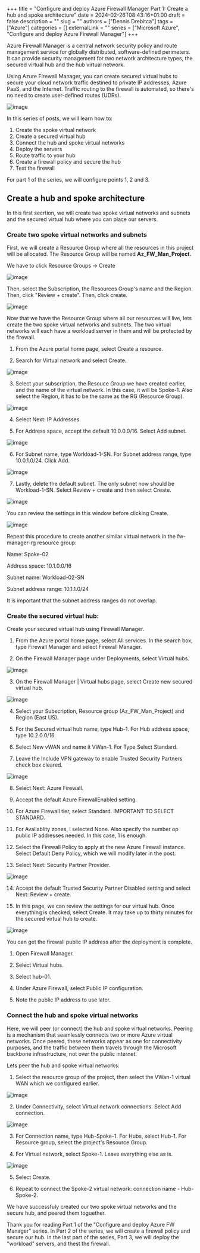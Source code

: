 +++
title = "Configure and deploy Azure Firewall Manager Part 1: Create a hub and spoke architecture"
date = 2024-02-26T08:43:16+01:00
draft = false
description = ""
slug = ""
authors = ["Dennis Drebitca"]
tags = ["Azure"]
categories = []
externalLink = ""
series = ["Microsoft Azure", "Configure and deploy Azure Firewall Manager"]
+++

Azure Firewall Manager is a central network security policy and route management service for globally distributed, software-defined perimeters. It can provide security management for two network architecture types, the secured virtual hub and the hub virtual network.

Using Azure Firewall Manager, you can create secured virtual hubs to secure your cloud network traffic destined to private IP addresses, Azure PaaS, and the Internet. Traffic routing to the firewall is automated, so there's no need to create user-defined routes (UDRs).

![image](image1.png#center)


In this series of posts, we will learn how to:

1. Create the spoke virtual network
2. Create a secured virtual hub
3. Connect the hub and spoke virtual networks
4. Deploy the servers
5. Route traffic to your hub
6. Create a firewall policy and secure the hub
7. Test the firewall

For part 1 of the series, we will configure points 1, 2 and 3.

## Create a hub and spoke architecture

In this first secrtion, we will create two spoke virtual networks and subnets and the secured virtual hub where you can place our servers.

### Create two spoke virtual networks and subnets

First, we will create a Resource Group where all the resources in this project will be allocated. The Resource Group will be named **Az_FW_Man_Project.**

We have to click Resource Groups -> Create

![image](Scr_1.png)

Then, select the Subscription, the Resources Group's name and the Region. Then, click "Review + create". Then, click create.

![image](Scr.png)

Now that we have the Resource Group where all our resources will live, lets create the two spoke virtual networks and subnets. The two virtual networks will each have a workload server in them and will be protected by the firewall.

1. From the Azure portal home page, select Create a resource.

2.	Search for Virtual network and select Create.

![image](Scr_2.png)

3.	Select your subscription, the Resouce Group we have created earlier, and the name of the virtual network. In this case, it will be Spoke-1. Also select the Region, it has to be the same as the RG (Resource Group).

![image](Scr_3.png)

4.	Select Next: IP Addresses.

5.	For Address space, accept the default 10.0.0.0/16. Select Add subnet.

![image](Scr_4.png)

6.	For Subnet name, type Workload-1-SN. For Subnet address range, type 10.0.1.0/24. Click Add.

![image](Scr_5.png)

7. Lastly, delete the default subnet. The only subnet now should be Workload-1-SN. Select Review + create and then select Create.

![image](Scr_6.png)

You can review the settings in this window before clicking Create.

![image](Scr_7.png)

Repeat this procedure to create another similar virtual network in the fw-manager-rg resource group:

Name: Spoke-02

Address space: 10.1.0.0/16

Subnet name: Workload-02-SN

Subnet address range: 10.1.1.0/24

It is important that the subnet address ranges do not overlap.

### Create the secured virtual hub:

Create your secured virtual hub using Firewall Manager.

1.	From the Azure portal home page, select All services. In the search box, type Firewall Manager and select Firewall Manager.

2.	On the Firewall Manager page under Deployments, select Virtual hubs.

![image](Scr_8.png)

3.	On the Firewall Manager | Virtual hubs page, select Create new secured virtual hub.

![image](Scr_9.png)

4.	Select your Subscription, Resource group (Az_FW_Man_Project) and Region (East US).

5.	For the Secured virtual hub name, type Hub-1. For Hub address space, type 10.2.0.0/16.

6.	Select New vWAN and name it  VWan-1. For Type Select Standard.

7.	Leave the Include VPN gateway to enable Trusted Security Partners check box cleared.

![image](Scr_10.png)

8.	Select Next: Azure Firewall.

9.	Accept the default Azure FirewallEnabled setting.

10.	For Azure Firewall tier, select Standard. IMPORTANT TO SELECT STANDARD.

11.	For Avaliablity zones, I selected None. Also specify the number op public IP addresses needed. In this case, 1 is enough.


12.	Select the Firewall Policy to apply at the new Azure Firewall instance. Select Default Deny Policy, which we will modify later in the post.

13.	Select Next: Security Partner Provider.

![image](Scr_11.png)


14.	Accept the default Trusted Security Partner Disabled setting and select Next: Review + create.

15.	In this page, we can review the settings for our virtual hub. Once everything is checked, select Create. It may take up to thirty minutes for the secured virtual hub to create. 

![image](Scr_12.png)

You can get the firewall public IP address after the deployment is complete.

1.	Open Firewall Manager.

2.	Select Virtual hubs.

3.	Select hub-01.

4.	Under Azure Firewall, select Public IP configuration.

5.	Note the public IP address to use later.


### Connect the hub and spoke virtual networks

Here, we will peer (or connect) the hub and spoke virtual networks. Peering is a mechanism that seamlessly connects two or more Azure virtual networks. Once peered, these networks appear as one for connectivity purposes, and the traffic between them travels through the Microsoft backbone infrastructure, not over the public internet.

Lets peer the hub and spoke virtual networks:

1.	Select the resource group of the project, then select the VWan-1 virtual WAN which we configured earlier.

![image](Scr_13.png)

2.	Under Connectivity, select Virtual network connections. Select Add connection.

![image](Scr_14.png)

3.	For Connection name, type Hub-Spoke-1. For Hubs, select Hub-1. For Resource group, select the project's Resource Group.

4.	For Virtual network, select Spoke-1. Leave everything else as is.

![image](Scr_15.png)

5.	Select Create.

6.	Repeat to connect the Spoke-2 virtual network: connection name - Hub-Spoke-2.

We have successfuly created our two spoke virtual networks and the secure hub, and peered them toguether. 

Thank you for reading Part 1 of the "Configure and deploy Azure FW Manager" series. In Part 2 of the series, we will create a firewall policy and secure our hub. In the last part of the series, Part 3, we will deploy the "workload" servers, and thest the firewall.